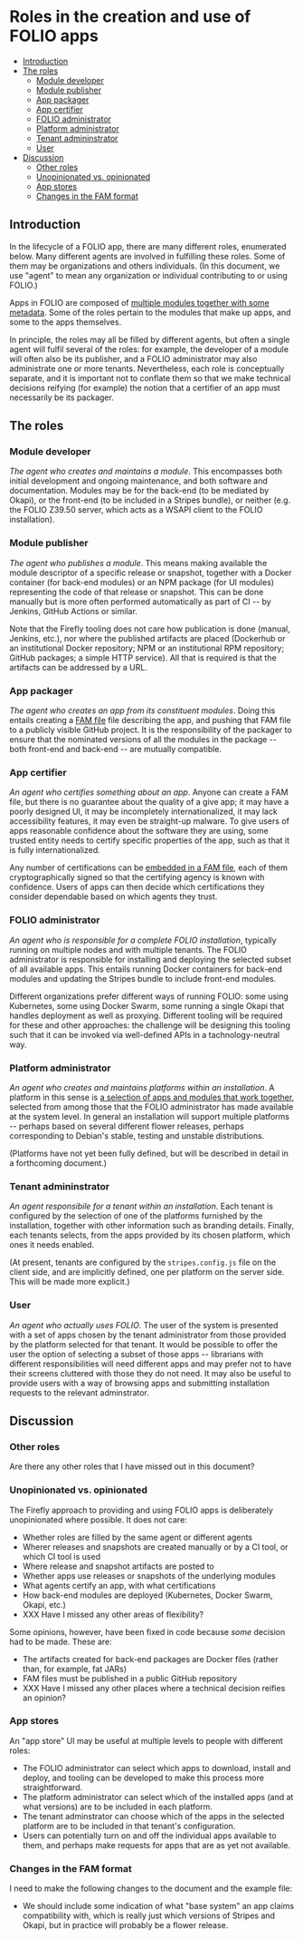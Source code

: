 # Roles in the creation and use of FOLIO apps

<!-- md2toc -l 2 roles.md -->
* [Introduction](#introduction)
* [The roles](#the-roles)
    * [Module developer](#module-developer)
    * [Module publisher](#module-publisher)
    * [App packager](#app-packager)
    * [App certifier](#app-certifier)
    * [FOLIO administrator](#folio-administrator)
    * [Platform administrator](#platform-administrator)
    * [Tenant admininstrator](#tenant-admininstrator)
    * [User](#user)
* [Discussion](#discussion)
    * [Other roles](#other-roles)
    * [Unopinionated vs. opinionated](#unopinionated-vs-opinionated)
    * [App stores](#app-stores)
    * [Changes in the FAM format](#changes-in-the-fam-format)


## Introduction

In the lifecycle of a FOLIO app, there are many different roles, enumerated below. Many different agents are involved in fulfilling these roles. Some of them may be organizations and others individuals. (In this document, we use "agent" to mean any organization or individual contributing to or using FOLIO.)

Apps in FOLIO are composed of [multiple modules together with some metadata](folio-app-metadata.md). Some of the roles pertain to the modules that make up apps, and some to the apps themselves.

In principle, the roles may all be filled by different agents, but often a single agent will fulfil several of the roles: for example, the developer of a module will often also be its publisher, and a FOLIO administrator may also administrate one or more tenants. Nevertheless, each role is conceptually separate, and it is important not to conflate them so that we make technical decisions reifying (for example) the notion that a certifier of an app must necessarily be its packager.


## The roles


### Module developer

_The agent who creates and maintains a module_. This encompasses both initial development and ongoing maintenance, and both software and documentation. Modules may be for the back-end (to be mediated by Okapi), or the front-end (to be included in a Stripes bundle), or neither (e.g. the FOLIO Z39.50 server, which acts as a WSAPI client to the FOLIO installation).


### Module publisher

_The agent who publishes a module_. This means making available the module descriptor of a specific release or snapshot, together with a Docker container (for back-end modules) or an NPM package (for UI modules) representing the code of that release or snapshot. This can be done manually but is more often performed automatically as part of CI -- by Jenkins, GitHub Actions or similar.

Note that the Firefly tooling does not care how publication is done (manual, Jenkins, etc.), nor where the published artifacts are placed (Dockerhub or an institutional Docker repository; NPM or an institutional RPM repository; GitHub packages; a simple HTTP service). All that is required is that the artifacts can be addressed by a URL.


### App packager

_The agent who creates an app from its constituent modules_. Doing this entails creating a [FAM file](folio-app-metadata.md) file describing the app, and pushing that FAM file to a publicly visible GitHub project. It is the responsibility of the packager to ensure that the nominated versions of all the modules in the package -- both front-end and back-end -- are mutually compatible.


### App certifier

_An agent who certifies something about an app_. Anyone can create a FAM file, but there is no guarantee about the quality of a give app; it may have a poorly designed UI, it may be incompletely internationalized, it may lack accessibility features, it may even be straight-up malware. To give users of apps reasonable confidence about the software they are using, some trusted entity needs to certify specific properties of the app, such as that it is fully internationalized.

Any number of certifications can be [embedded in a FAM file](folio-app-metadata.md#certification), each of them cryptographically signed so that the certifying agency is known with confidence. Users of apps can then decide which certifications they consider dependable based on which agents they trust.


### FOLIO administrator

_An agent who is responsible for a complete FOLIO installation_, typically running on multiple nodes and with multiple tenants. The FOLIO administrator is responsible for installing and deploying the selected subset of all available apps. This entails running Docker containers for back-end modules and updating the Stripes bundle to include front-end modules.

Different organizations prefer different ways of running FOLIO: some using Kubernetes, some using Docker Swarm, some running a single Okapi that handles deployment as well as proxying. Different tooling will be required for these and other approaches: the challenge will be designing this tooling such that it can be invoked via well-defined APIs in a tachnology-neutral way.


### Platform administrator

_An agent who creates and maintains platforms within an installation_. A platform in this sense is [a selection of apps and modules that work together](platform-and-tenant.md), selected from among those that the FOLIO administrator has made available at the system level. In general an installation will support multiple platforms -- perhaps based on several different flower releases, perhaps corresponding to Debian's stable, testing and unstable distributions.

(Platforms have not yet been fully defined, but will be described in detail in a forthcoming document.)


### Tenant admininstrator

_An agent responsibile for a tenant within an installation_. Each tenant is configured by the selection of one of the platforms furnished by the installation, together with other information such as branding details. Finally, each tenants selects, from the apps provided by its chosen platform, which ones it needs enabled.

(At present, tenants are configured by the `stripes.config.js` file on the client side, and are implicitly defined, one per platform on the server side. This will be made more explicit.)



### User

_An agent who actually uses FOLIO_. The user of the system is presented with a set of apps chosen by the tenant administrator from those provided by the platform selected for that tenant. It would be possible to offer the user the option of selecting a subset of those apps -- librarians with different responsibilities will need different apps and may prefer not to have their screens cluttered with those they do not need. It may also be useful to provide users with a way of browsing apps and submitting installation requests to the relevant adminstrator.



## Discussion


### Other roles

Are there any other roles that I have missed out in this document?


### Unopinionated vs. opinionated

The Firefly approach to providing and using FOLIO apps is deliberately unopinionated where possible. It does not care:
* Whether roles are filled by the same agent or different agents
* Wherer releases and snapshots are created manually or by a CI tool, or which CI tool is used
* Where release and snapshot artifacts are posted to
* Whether apps use releases or snapshots of the underlying modules
* What agents certify an app, with what certifications
* How back-end modules are deployed (Kubernetes, Docker Swarm, Okapi, etc.)
* XXX Have I missed any other areas of flexibility?

Some opinions, however, have been fixed in code because _some_ decision had to be made. These are:
* The artifacts created for back-end packages are Docker files (rather than, for example, fat JARs)
* FAM files must be published in a public GitHub repository
* XXX Have I missed any other places where a technical decision reifies an opinion?


### App stores

An "app store" UI may be useful at multiple levels to people with different roles:
* The FOLIO administrator can select which apps to download, install and deploy, and tooling can be developed to make this process more straightforward.
* The platform administrator can select which of the installed apps (and at what versions) are to be included in each platform.
* The tenant adminstrator can choose which of the apps in the selected platform are to be included in that tenant's configuration.
* Users can potentially turn on and off the individual apps available to them, and perhaps make requests for apps that are as yet not available.


### Changes in the FAM format

I need to make the following changes to the document and the example file:

* We should include some indication of what "base system" an app claims compatibility with, which is really just which versions of Stripes and Okapi, but in practice will probably be a flower release.


